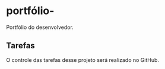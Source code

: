 # portfólio-
Portfólio do desenvolvedor.

## Tarefas

O controle das tarefas desse projeto será realizado no GitHub.
